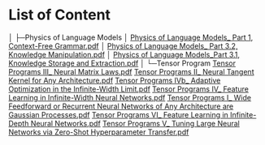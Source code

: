 # List of Content

│
├─Physics of Language Models
│      [Physics of Language Models_ Part 1, Context-Free Grammar.pdf](https://arxiv.org/abs/2305.13673)
│      [Physics of Language Models_ Part 3.2, Knowledge Manipulation.pdf](https://arxiv.org/abs/2309.14402)
│      [Physics of Language Models_Part 3.1, Knowledge Storage and Extraction.pdf](https://arxiv.org/abs/2309.14316)
│
└─Tensor Program
        [Tensor Programs III_ Neural Matrix Laws.pdf](https://arxiv.org/abs/2009.10685)
        [Tensor Programs II_ Neural Tangent Kernel for Any Architecture.pdf](https://arxiv.org/abs/2006.14548)
        [Tensor Programs IVb_ Adaptive Optimization in the Infinite-Width Limit.pdf](https://arxiv.org/abs/2308.01814)
        [Tensor Programs IV_ Feature Learning in Infinite-Width Neural Networks.pdf](https://www.microsoft.com/en-us/research/publication/feature-learning-in-infinite-width-neural-networks/)
        [Tensor Programs I_ Wide Feedforward or Recurrent Neural Networks of Any Architecture are Gaussian Processes.pdf](https://arxiv.org/abs/1910.12478)
        [Tensor Programs VI_ Feature Learning in Infinite-Depth Neural Networks.pdf](https://arxiv.org/abs/2310.02244)
        [Tensor Programs V_ Tuning Large Neural Networks via Zero-Shot Hyperparameter Transfer.pdf](https://arxiv.org/abs/2203.03466)